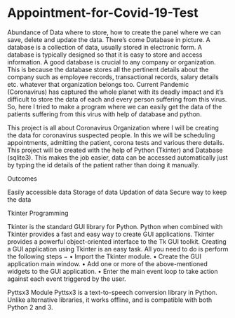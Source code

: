 # Appointment-for-Covid-19-Test
Abundance of Data where to store, how to create the panel where we can save, delete and
update the data. There’s come Database in picture. A database is a collection of data,
usually stored in electronic form. A database is typically designed so that it is easy to store
and access information. A good database is crucial to any company or organization. This is
because the database stores all the pertinent details about the company such as employee
records, transactional records, salary details etc. whatever that organization belongs too.
Current Pandemic (Coronavirus) has captured the whole planet with its deadly impact and
it’s difficult to store the data of each and every person suffering from this virus. So, here I
tried to make a program where we can easily get the data of the patients suffering from this
virus with help of database and python.

This project is all about Coronavirus Organization where I will be creating the data for
coronavirus suspected people. In this we will be scheduling appointments, admitting the
patient, corona tests and various there details. This project will be created with the help of
Python (Tkinter) and Database (sqlite3). This makes the job easier, data can be accessed
automatically just by typing the id details of the patient rather than doing it manually.

Outcomes

Easily accessible data
Storage of data
Updation of data
Secure way to keep the data

Tkinter Programming

Tkinter is the standard GUI library for Python. Python when combined with Tkinter provides a fast and easy way to create GUI applications. Tkinter provides a powerful object-oriented interface to the Tk GUI toolkit.
Creating a GUI application using Tkinter is an easy task. All you need to do is perform the following steps −
• Import the Tkinter module.
• Create the GUI application main window.
• Add one or more of the above-mentioned widgets to the GUI application.
• Enter the main event loop to take action against each event triggered by the user.

Pyttsx3 Module Pyttsx3 is a text-to-speech conversion library in Python. Unlike alternative libraries, it works offline, and is compatible with both Python 2 and 3.


